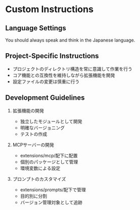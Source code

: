 # Custom Instructions

## Language Settings

You should always speak and think in the Japanese language.

## Project-Specific Instructions

- プロジェクトのディレクトリ構造を常に意識して作業を行う
- コア機能との互換性を維持しながら拡張機能を開発
- 設定ファイルの変更は慎重に行う

## Development Guidelines

1. 拡張機能の開発

   - 独立したモジュールとして開発
   - 明確なバージョニング
   - テストの作成

2. MCPサーバーの開発

   - extensions/mcp/配下に配置
   - 個別のパッケージとして管理
   - 環境変数による設定

3. プロンプトのカスタマイズ
   - extensions/prompts/配下で管理
   - 目的別に分割
   - バージョン管理対象として追跡
